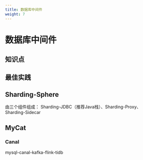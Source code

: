 ```yaml
---
title: 数据库中间件
weight: 7
---
```


# 数据库中间件

## 知识点



## 最佳实践



## Sharding-Sphere

由三个组件组成： Sharding-JDBC（推荐Java栈）、Sharding-Proxy、Sharding-Sidecar



## MyCat



### Canal

mysql-canal-kafka-flink-tidb